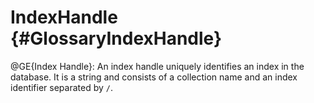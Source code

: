 IndexHandle {#GlossaryIndexHandle}
==================================

@GE{Index Handle}: An index handle uniquely identifies an index in the
database. It is a string and consists of a collection name and an
index identifier separated by `/`.
